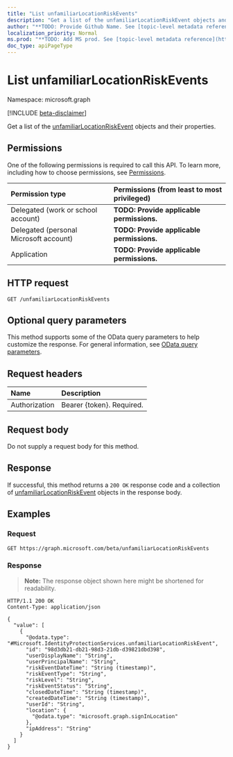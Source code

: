 ```yaml
---
title: "List unfamiliarLocationRiskEvents"
description: "Get a list of the unfamiliarLocationRiskEvent objects and their properties."
author: "**TODO: Provide Github Name. See [topic-level metadata reference](https://msgo.azurewebsites.net/add/document/guidelines/metadata.html#topic-level-metadata)**"
localization_priority: Normal
ms.prod: "**TODO: Add MS prod. See [topic-level metadata reference](https://msgo.azurewebsites.net/add/document/guidelines/metadata.html#topic-level-metadata)**"
doc_type: apiPageType
---
```


# List unfamiliarLocationRiskEvents
Namespace: microsoft.graph

[!INCLUDE [beta-disclaimer](../../includes/beta-disclaimer.md)]

Get a list of the [unfamiliarLocationRiskEvent](../resources/unfamiliarlocationriskevent.md) objects and their properties.

## Permissions
One of the following permissions is required to call this API. To learn more, including how to choose permissions, see [Permissions](/graph/permissions-reference).

|Permission type|Permissions (from least to most privileged)|
|:---|:---|
|Delegated (work or school account)|**TODO: Provide applicable permissions.**|
|Delegated (personal Microsoft account)|**TODO: Provide applicable permissions.**|
|Application|**TODO: Provide applicable permissions.**|

## HTTP request

<!-- {
  "blockType": "ignored"
}
-->
``` http
GET /unfamiliarLocationRiskEvents
```

## Optional query parameters
This method supports some of the OData query parameters to help customize the response. For general information, see [OData query parameters](/graph/query-parameters).

## Request headers
|Name|Description|
|:---|:---|
|Authorization|Bearer {token}. Required.|

## Request body
Do not supply a request body for this method.

## Response

If successful, this method returns a `200 OK` response code and a collection of [unfamiliarLocationRiskEvent](../resources/unfamiliarlocationriskevent.md) objects in the response body.

## Examples

### Request
<!-- {
  "blockType": "request",
  "name": "list_unfamiliarlocationriskevent"
}
-->
``` http
GET https://graph.microsoft.com/beta/unfamiliarLocationRiskEvents
```


### Response
>**Note:** The response object shown here might be shortened for readability.
<!-- {
  "blockType": "response",
  "truncated": true,
  "@odata.type": "Collection(Microsoft.IdentityProtectionServices.unfamiliarLocationRiskEvent)"
}
-->
``` http
HTTP/1.1 200 OK
Content-Type: application/json

{
  "value": [
    {
      "@odata.type": "#Microsoft.IdentityProtectionServices.unfamiliarLocationRiskEvent",
      "id": "98d3db21-db21-98d3-21db-d39821dbd398",
      "userDisplayName": "String",
      "userPrincipalName": "String",
      "riskEventDateTime": "String (timestamp)",
      "riskEventType": "String",
      "riskLevel": "String",
      "riskEventStatus": "String",
      "closedDateTime": "String (timestamp)",
      "createdDateTime": "String (timestamp)",
      "userId": "String",
      "location": {
        "@odata.type": "microsoft.graph.signInLocation"
      },
      "ipAddress": "String"
    }
  ]
}
```

